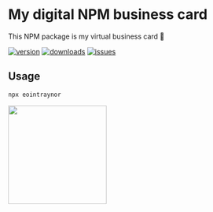 # My digital NPM business card

This NPM package is my virtual business card 💼

[![version](https://img.shields.io/npm/v/eointraynor)](https://www.npmjs.com/package/eointraynor)
[![downloads](https://img.shields.io/npm/dt/eointraynor)](https://www.npmjs.com/package/eointraynor)
[![issues](https://img.shields.io/github/issues-raw/EoinTraynor/npm-digital-business-card)](https://github.com/EoinTraynor/npm-digital-business-card/issues)

## Usage

```sh
npx eointraynor
```

<img src="https://github.com/EoinTraynor/npm-digital-business-card/tree/main/docs/assets/npx%20eointraynor.gif" width="200">
